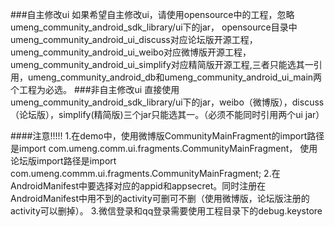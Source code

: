 ###自主修改ui
如果希望自主修改ui，请使用opensource中的工程，忽略umeng_community_android_sdk_library/ui下的jar，
opensource目录中umeng_community_android_ui_discuss对应论坛版开源工程，umeng_community_android_ui_weibo对应微博版开源工程，umeng_community_android_ui_simplify对应精简版开源工程,三者只能选其一引用，umeng_community_android_db和umeng_community_android_ui_main两个工程为必选。
###非自主修改ui
直接使用umeng_community_android_sdk_library/ui下的jar，weibo（微博版），discuss（论坛版），simplify(精简版)三个jar只能选其一。（必须不能同时引用两个ui jar）

####注意!!!!!
1.在demo中，使用微博版CommunityMainFragment的import路径是import com.umeng.comm.ui.fragments.CommunityMainFragment，
使用论坛版import路径是import com.umeng.commm.ui.fragments.CommunityMainFragment;
2.在AndroidManifest中要选择对应的appid和appsecret。同时注册在AndroidManifest中用不到的activity可删可不删（使用微博版，论坛版注册的activity可以删掉）。
3.微信登录和qq登录需要使用工程目录下的debug.keystore